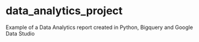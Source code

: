 # data_analytics_project
Example of a Data Analytics report created in Python, Bigquery and Google Data Studio
